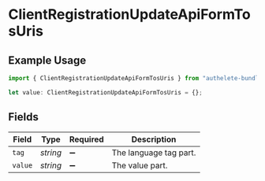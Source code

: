 # ClientRegistrationUpdateApiFormTosUris

## Example Usage

```typescript
import { ClientRegistrationUpdateApiFormTosUris } from "authelete-bundled/models/operations";

let value: ClientRegistrationUpdateApiFormTosUris = {};
```

## Fields

| Field                  | Type                   | Required               | Description            |
| ---------------------- | ---------------------- | ---------------------- | ---------------------- |
| `tag`                  | *string*               | :heavy_minus_sign:     | The language tag part. |
| `value`                | *string*               | :heavy_minus_sign:     | The value part.        |